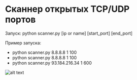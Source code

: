# Сканнер открытых TCP/UDP портов

Запуск: python scanner.py [ip or name] [start_port] [end_port]

Пример запуска:
 * python scanner.py 8.8.8.8 1 100
 * python scanner.py 8.8.8.8 1 100
 * python scanner.py 93.184.216.34 1 600


![alt text](example.png)
